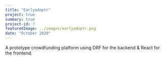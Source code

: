 ```yaml
---
title: "Earlyadoptr"
project: true
summary: true
project-id: 7
featuredImage: ../images/earlyadoptr.png
date: "October 2020"
---
```


A prototype crowdfunding platform using DRF for the backend & React for the frontend.
<!-- The tech stack of this project consists of:
* Django Rest Framework
* React JS (Functional components & Hooks)
* HTML & CSS
* Deployment with Heroku -->